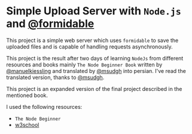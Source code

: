 # Simple Upload Server with `Node.js` and [@formidable](https://github.com/node-formidable/formidable)

This project is a simple web server which uses `formidable` to save the uploaded files and is capable of handling requests asynchronously.

This project is the result after two days of learning `NodeJs` from different resources and books mainly `The Node Beginner Book` written by [@manuelkiessling](https://github.com/manuelkiessling) and translated by [@msudgh](https://github.com/msudgh/) into persian. I've read the translated version, thanks to [@msudgh](https://github.com/msudgh/).

This project is an expanded version of the final project described in the mentioned book.

I used the following resources:

* `The Node Beginner`
* [w3school](https://www.w3schools.com/)
